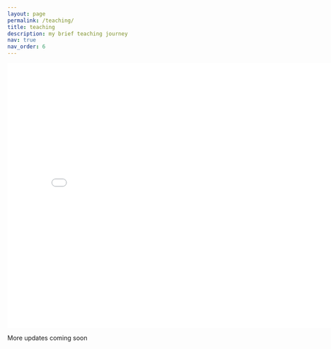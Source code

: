 ```yaml
---
layout: page
permalink: /teaching/
title: teaching
description: my brief teaching journey
nav: true
nav_order: 6
---
```


<!-- For now, this page is assumed to be a static description of your courses. You can convert it to a collection similar to `_projects/` so that you can have a dedicated page for each course.

Organize your courses by years, topics, or universities, however you like!
 -->

<embed src="../assets/pdf/teaching/afhea.pdf" type="application/pdf" height="600px" width="800px" zoom=100/> 
 
More updates coming soon